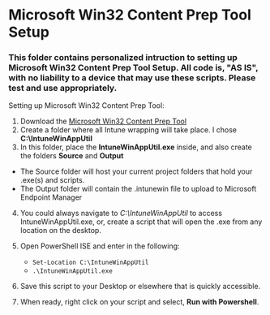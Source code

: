 # Microsoft Win32 Content Prep Tool Setup
### This folder contains personalized intruction to setting up Microsoft Win32 Content Prep Tool Setup. All code is, **"AS IS"**, with no liability to a device that may use these scripts. Please test and use appropriately. 

Setting up Microsoft Win32 Content Prep Tool:

1. Download the [Microsoft Win32 Content Prep Tool](https://go.microsoft.com/fwlink/?linkid=2065730)
2. Create a folder where all Intune wrapping will take place. I chose <b>C:\IntuneWinAppUtil</b>
3. In this folder, place the <b>IntuneWinAppUtil.exe</b> inside, and also create the folders <b>Source</b> and <b>Output</b> 
* The Source folder will host your current project folders that hold your .exe(s) and scripts. 
* The Output folder will contain the .intunewin file to upload to Microsoft Endpoint Manager
4. You could always navigate to *C:\IntuneWinAppUtil* to access IntuneWinAppUtil.exe, or, create a script that will open the .exe from any location on the desktop.
5. Open PowerShell ISE and enter in the following:

    * ```Set-Location C:\IntuneWinAppUtil```
    * ```.\IntuneWinAppUtil.exe```

6. Save this script to your Desktop or elsewhere that is quickly accessible. 
7. When ready, right click on your script and select, <b>Run with Powershell</b>.

